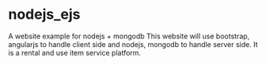 # nodejs_ejs
A website example for nodejs + mongodb
This website will use bootstrap, angularjs to handle client side and nodejs, mongodb to handle server side. It is a rental and use item service platform.

